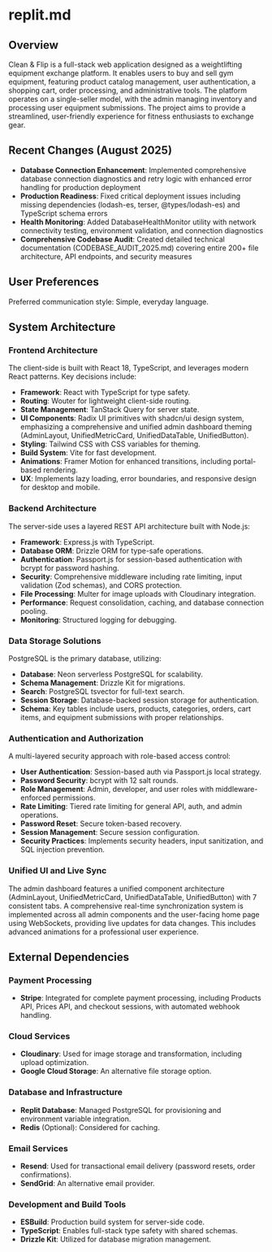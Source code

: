 # replit.md

## Overview
Clean & Flip is a full-stack web application designed as a weightlifting equipment exchange platform. It enables users to buy and sell gym equipment, featuring product catalog management, user authentication, a shopping cart, order processing, and administrative tools. The platform operates on a single-seller model, with the admin managing inventory and processing user equipment submissions. The project aims to provide a streamlined, user-friendly experience for fitness enthusiasts to exchange gear.

## Recent Changes (August 2025)
- **Database Connection Enhancement**: Implemented comprehensive database connection diagnostics and retry logic with enhanced error handling for production deployment
- **Production Readiness**: Fixed critical deployment issues including missing dependencies (lodash-es, terser, @types/lodash-es) and TypeScript schema errors
- **Health Monitoring**: Added DatabaseHealthMonitor utility with network connectivity testing, environment validation, and connection diagnostics
- **Comprehensive Codebase Audit**: Created detailed technical documentation (CODEBASE_AUDIT_2025.md) covering entire 200+ file architecture, API endpoints, and security measures

## User Preferences
Preferred communication style: Simple, everyday language.

## System Architecture

### Frontend Architecture
The client-side is built with React 18, TypeScript, and leverages modern React patterns. Key decisions include:
- **Framework**: React with TypeScript for type safety.
- **Routing**: Wouter for lightweight client-side routing.
- **State Management**: TanStack Query for server state.
- **UI Components**: Radix UI primitives with shadcn/ui design system, emphasizing a comprehensive and unified admin dashboard theming (AdminLayout, UnifiedMetricCard, UnifiedDataTable, UnifiedButton).
- **Styling**: Tailwind CSS with CSS variables for theming.
- **Build System**: Vite for fast development.
- **Animations**: Framer Motion for enhanced transitions, including portal-based rendering.
- **UX**: Implements lazy loading, error boundaries, and responsive design for desktop and mobile.

### Backend Architecture
The server-side uses a layered REST API architecture built with Node.js:
- **Framework**: Express.js with TypeScript.
- **Database ORM**: Drizzle ORM for type-safe operations.
- **Authentication**: Passport.js for session-based authentication with bcrypt for password hashing.
- **Security**: Comprehensive middleware including rate limiting, input validation (Zod schemas), and CORS protection.
- **File Processing**: Multer for image uploads with Cloudinary integration.
- **Performance**: Request consolidation, caching, and database connection pooling.
- **Monitoring**: Structured logging for debugging.

### Data Storage Solutions
PostgreSQL is the primary database, utilizing:
- **Database**: Neon serverless PostgreSQL for scalability.
- **Schema Management**: Drizzle Kit for migrations.
- **Search**: PostgreSQL tsvector for full-text search.
- **Session Storage**: Database-backed session storage for authentication.
- **Schema**: Key tables include users, products, categories, orders, cart items, and equipment submissions with proper relationships.

### Authentication and Authorization
A multi-layered security approach with role-based access control:
- **User Authentication**: Session-based auth via Passport.js local strategy.
- **Password Security**: bcrypt with 12 salt rounds.
- **Role Management**: Admin, developer, and user roles with middleware-enforced permissions.
- **Rate Limiting**: Tiered rate limiting for general API, auth, and admin operations.
- **Password Reset**: Secure token-based recovery.
- **Session Management**: Secure session configuration.
- **Security Practices**: Implements security headers, input sanitization, and SQL injection prevention.

### Unified UI and Live Sync
The admin dashboard features a unified component architecture (AdminLayout, UnifiedMetricCard, UnifiedDataTable, UnifiedButton) with 7 consistent tabs. A comprehensive real-time synchronization system is implemented across all admin components and the user-facing home page using WebSockets, providing live updates for data changes. This includes advanced animations for a professional user experience.

## External Dependencies

### Payment Processing
- **Stripe**: Integrated for complete payment processing, including Products API, Prices API, and checkout sessions, with automated webhook handling.

### Cloud Services
- **Cloudinary**: Used for image storage and transformation, including upload optimization.
- **Google Cloud Storage**: An alternative file storage option.

### Database and Infrastructure
- **Replit Database**: Managed PostgreSQL for provisioning and environment variable integration.
- **Redis** (Optional): Considered for caching.

### Email Services
- **Resend**: Used for transactional email delivery (password resets, order confirmations).
- **SendGrid**: An alternative email provider.

### Development and Build Tools
- **ESBuild**: Production build system for server-side code.
- **TypeScript**: Enables full-stack type safety with shared schemas.
- **Drizzle Kit**: Utilized for database migration management.